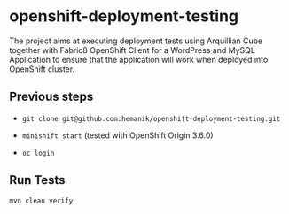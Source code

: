 # openshift-deployment-testing

The project aims at executing deployment tests using Arquillian Cube together with Fabric8 OpenShift Client for a 
WordPress and MySQL Application to ensure that the application will work when deployed into OpenShift cluster.

## Previous steps

* `git clone git@github.com:hemanik/openshift-deployment-testing.git`

* `minishift start` (tested with OpenShift Origin 3.6.0)

* `oc login`

## Run Tests

`mvn clean verify`
